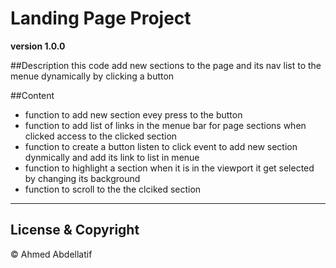 # Landing Page Project

**version 1.0.0**

##Description
this code add new sections to the page and its nav list to the menue dynamically by clicking a button
 
##Content 

* function to add new section evey press to the button 
* function to add list of links in the menue bar for page sections when clicked access to the clicked section
* function to create a button listen to click event to add new section dynmically and add its link to list in menue
* function to highlight  a section when it is in the viewport it get selected by changing its background
* function to scroll to the the clciked section 
 ---
## License & Copyright
© Ahmed Abdellatif
 
